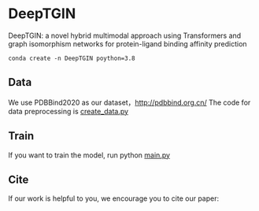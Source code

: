 # DeepTGIN
 DeepTGIN: a novel hybrid multimodal approach using Transformers and graph isomorphism networks for protein-ligand binding affinity prediction
```
conda create -n DeepTGIN poython=3.8
```
 
## Data
We use PDBBind2020 as our dataset，http://pdbbind.org.cn/
The code for data preprocessing is [create_data.py](create_data.py)
## Train
If you want to train the model, run python [main.py](main.py)
## Cite
If our work is helpful to you, we encourage you to cite our paper:
